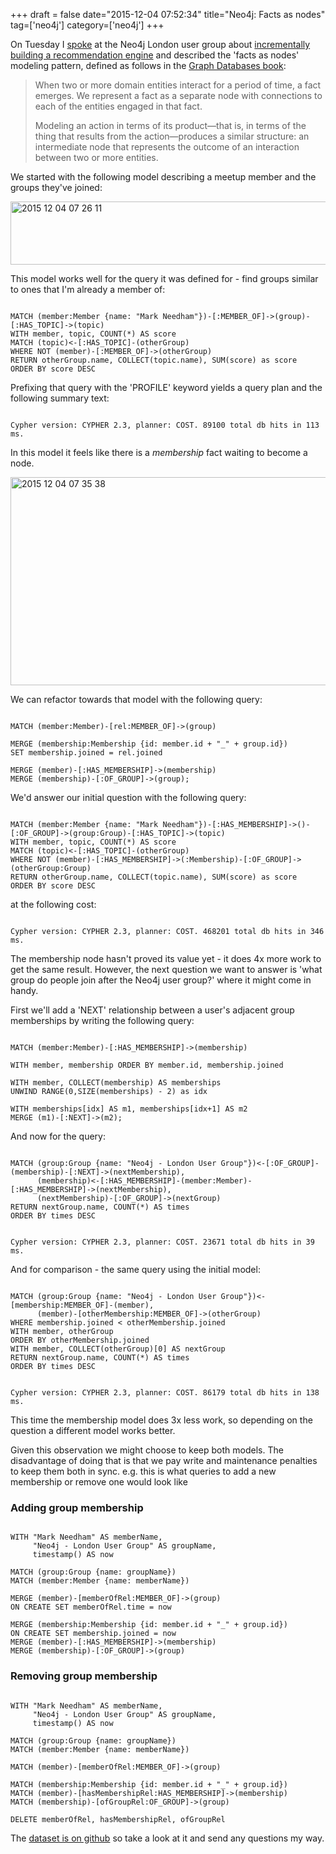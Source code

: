 +++
draft = false
date="2015-12-04 07:52:34"
title="Neo4j: Facts as nodes"
tag=['neo4j']
category=['neo4j']
+++

<p>
On Tuesday I <a href="https://skillsmatter.com/skillscasts/7298-modelling-a-recommendation-engine-a-worked-example">spoke</a> at the Neo4j London user group about <a href="http://www.meetup.com/graphdb-london/events/226721630/">incrementally building a recommendation engine</a> and described the 'facts as nodes' modeling pattern, defined as follows in the  <a href="http://graphdatabases.com/">Graph Databases book</a>:
</p>


<blockquote>
When two or more domain entities interact for a period of time, a fact emerges. We represent a fact as a separate node with connections to each of the entities engaged in that fact. 

Modeling an action in terms of its product—that is, in terms of the thing that results from the action—produces a similar structure: an intermediate node that represents the outcome of an interaction between two or more entities. 
</blockquote>

<p>
We started with the following model describing a meetup member and the groups they've joined:
</p>


<div>
<img src="{{<siteurl>}}/uploads/2015/12/2015-12-04_07-26-11.png" alt="2015 12 04 07 26 11" title="2015-12-04_07-26-11.png" border="0" width="597" height="101" />
</div>

<p>
This model works well for the query it was defined for - find groups similar to ones that I'm already a member of:
</p>



~~~cypher

MATCH (member:Member {name: "Mark Needham"})-[:MEMBER_OF]->(group)-[:HAS_TOPIC]->(topic)
WITH member, topic, COUNT(*) AS score
MATCH (topic)<-[:HAS_TOPIC]-(otherGroup) 
WHERE NOT (member)-[:MEMBER_OF]->(otherGroup)
RETURN otherGroup.name, COLLECT(topic.name), SUM(score) as score
ORDER BY score DESC
~~~

<p>
Prefixing that query with the 'PROFILE' keyword yields a query plan and the following summary text:
</p>



~~~text

Cypher version: CYPHER 2.3, planner: COST. 89100 total db hits in 113 ms.
~~~

<p>
In this model it feels like there is a <cite>membership</cite> fact waiting to become a node.</p>


<div>
<img src="{{<siteurl>}}/uploads/2015/12/2015-12-04_07-35-38.png" alt="2015 12 04 07 35 38" title="2015-12-04_07-35-38.png" border="0" width="598" height="333" />
</div>

<p>
We can refactor towards that model with the following query:
</p>



~~~cypher

MATCH (member:Member)-[rel:MEMBER_OF]->(group)

MERGE (membership:Membership {id: member.id + "_" + group.id})
SET membership.joined = rel.joined

MERGE (member)-[:HAS_MEMBERSHIP]->(membership)
MERGE (membership)-[:OF_GROUP]->(group);
~~~

<p>
We'd answer our initial question with the following query:
</p>



~~~cypher

MATCH (member:Member {name: "Mark Needham"})-[:HAS_MEMBERSHIP]->()-[:OF_GROUP]->(group:Group)-[:HAS_TOPIC]->(topic)
WITH member, topic, COUNT(*) AS score
MATCH (topic)<-[:HAS_TOPIC]-(otherGroup) 
WHERE NOT (member)-[:HAS_MEMBERSHIP]->(:Membership)-[:OF_GROUP]->(otherGroup:Group)
RETURN otherGroup.name, COLLECT(topic.name), SUM(score) as score
ORDER BY score DESC
~~~

<p>at the following cost:</p>



~~~text

Cypher version: CYPHER 2.3, planner: COST. 468201 total db hits in 346 ms.
~~~

<p>
The membership node hasn't proved its value yet - it does 4x more work to get the same result. However, the next question we want to answer is 'what group do people join after the Neo4j user group?' where it might come in handy. 
</p>


<p>
First we'll add a 'NEXT' relationship between a user's adjacent group memberships by writing the following query:
</p>



~~~cypher

MATCH (member:Member)-[:HAS_MEMBERSHIP]->(membership)

WITH member, membership ORDER BY member.id, membership.joined

WITH member, COLLECT(membership) AS memberships
UNWIND RANGE(0,SIZE(memberships) - 2) as idx

WITH memberships[idx] AS m1, memberships[idx+1] AS m2
MERGE (m1)-[:NEXT]->(m2);
~~~

<p>
And now for the query:
</p>



~~~cypher

MATCH (group:Group {name: "Neo4j - London User Group"})<-[:OF_GROUP]-(membership)-[:NEXT]->(nextMembership),         
      (membership)<-[:HAS_MEMBERSHIP]-(member:Member)-[:HAS_MEMBERSHIP]->(nextMembership),
      (nextMembership)-[:OF_GROUP]->(nextGroup)
RETURN nextGroup.name, COUNT(*) AS times
ORDER BY times DESC
~~~


~~~text

Cypher version: CYPHER 2.3, planner: COST. 23671 total db hits in 39 ms.
~~~

<p>And for comparison - the same query using the initial model:</p>



~~~cypher

MATCH (group:Group {name: "Neo4j - London User Group"})<-[membership:MEMBER_OF]-(member),
      (member)-[otherMembership:MEMBER_OF]->(otherGroup)
WHERE membership.joined < otherMembership.joined
WITH member, otherGroup 
ORDER BY otherMembership.joined
WITH member, COLLECT(otherGroup)[0] AS nextGroup
RETURN nextGroup.name, COUNT(*) AS times
ORDER BY times DESC
~~~


~~~text

Cypher version: CYPHER 2.3, planner: COST. 86179 total db hits in 138 ms.
~~~

<p>
This time the membership model does 3x less work, so depending on the question a different model works better.
</p>


<p>
Given this observation we might choose to keep both models. The disadvantage of doing that is that we pay write and maintenance penalties to keep them both in sync. e.g. this is what queries to add a new membership or remove one would look like
</p>


<h3>Adding group membership</h3>

~~~cypher

WITH "Mark Needham" AS memberName, 
     "Neo4j - London User Group" AS groupName,
     timestamp() AS now

MATCH (group:Group {name: groupName})
MATCH (member:Member {name: memberName})

MERGE (member)-[memberOfRel:MEMBER_OF]->(group)
ON CREATE SET memberOfRel.time = now

MERGE (membership:Membership {id: member.id + "_" + group.id})
ON CREATE SET membership.joined = now
MERGE (member)-[:HAS_MEMBERSHIP]->(membership)
MERGE (membership)-[:OF_GROUP]->(group)
~~~

<h3>Removing group membership</h3>

~~~cypher

WITH "Mark Needham" AS memberName, 
     "Neo4j - London User Group" AS groupName,
     timestamp() AS now

MATCH (group:Group {name: groupName})
MATCH (member:Member {name: memberName})

MATCH (member)-[memberOfRel:MEMBER_OF]->(group)

MATCH (membership:Membership {id: member.id + "_" + group.id})
MATCH (member)-[hasMembershipRel:HAS_MEMBERSHIP]->(membership)
MATCH (membership)-[ofGroupRel:OF_GROUP]->(group)

DELETE memberOfRel, hasMembershipRel, ofGroupRel
~~~

<p>The <a href="https://github.com/neo4j-meetups/modeling-worked-example">dataset is on github</a> so take a look at it and send any questions my way.</p>

